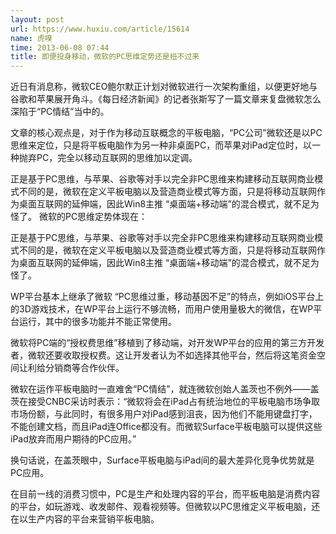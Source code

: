 ```yaml
---
layout: post
url: https://www.huxiu.com/article/15614
name: 虎嗅
time: 2013-06-08 07:44
title: 即便投身移动，微软的PC思维定势还是扭不过来
---
```

近日有消息称，微软CEO鲍尔默正计划对微软进行一次架构重组，以便更好地与谷歌和苹果展开角斗。《每日经济新闻》的记者张斯写了一篇文章来复盘微软怎么深陷于“PC情结”当中的。

文章的核心观点是，对于作为移动互联概念的平板电脑，“PC公司”微软还是以PC思维来定位，只是将平板电脑作为另一种非桌面PC，而苹果对iPad定位时，以一种抛弃PC，完全以移动互联网的思维加以定调。

正是基于PC思维，与苹果、谷歌等对手以完全非PC思维来构建移动互联网商业模式不同的是，微软在定义平板电脑以及营造商业模式等方面，只是将移动互联网作为桌面互联网的延伸端，因此Win8主推 “桌面端+移动端”的混合模式，就不足为怪了。 微软的PC思维定势体现在：

正是基于PC思维，与苹果、谷歌等对手以完全非PC思维来构建移动互联网商业模式不同的是，微软在定义平板电脑以及营造商业模式等方面，只是将移动互联网作为桌面互联网的延伸端，因此Win8主推 “桌面端+移动端”的混合模式，就不足为怪了。

WP平台基本上继承了微软 “PC思维过重，移动基因不足”的特点，例如iOS平台上的3D游戏技术，在WP平台上运行不够流畅，而用户使用量极大的微信，在WP平台运行，其中的很多功能并不能正常使用。

微软将PC端的“授权费思维”移植到了移动端，对开发WP平台的应用的第三方开发者，微软还要收取授权费。这让开发者认为不如选择其他平台，然后将这笔资金空间让利给分销商等合作伙伴。

微软在运作平板电脑时一直难舍“PC情结”，就连微软创始人盖茨也不例外——盖茨在接受CNBC采访时表示：“微软将会在iPad占有统治地位的平板电脑市场争取市场份额，与此同时，有很多用户对iPad感到沮丧，因为他们不能用键盘打字，不能创建文档，而且iPad连Office都没有。而微软Surface平板电脑可以提供这些iPad放弃而用户期待的PC应用。”

换句话说，在盖茨眼中，Surface平板电脑与iPad间的最大差异化竞争优势就是PC应用。

在目前一线的消费习惯中，PC是生产和处理内容的平台，而平板电脑是消费内容的平台，如玩游戏、收发邮件、观看视频等。但微软以PC思维定义平板电脑，还在以生产内容的平台来营销平板电脑。

